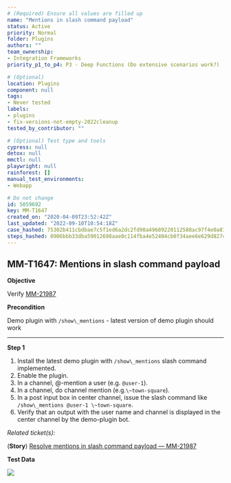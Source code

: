 ```yaml
---
# (Required) Ensure all values are filled up
name: "Mentions in slash command payload"
status: Active
priority: Normal
folder: Plugins
authors: ""
team_ownership: 
- Integration Frameworks
priority_p1_to_p4: P3 - Deep Functions (Do extensive scenarios work?)

# (Optional)
location: Plugins
component: null
tags: 
- Never tested
labels: 
- plugins
- fix-versions-not-empty-2022cleanup
tested_by_contributor: ""

# (Optional) Test type and tools
cypress: null
detox: null
mmctl: null
playwright: null
rainforest: []
manual_test_environments: 
- Webapp

# Do not change
id: 5059692
key: MM-T1647
created_on: "2020-04-09T23:52:42Z"
last_updated: "2022-09-10T10:54:18Z"
case_hashed: 75302b411cbdbae7c5f1ed6a2dc2fd90a49689220112588ac97f4e0a814d662252dd811523983cbcce5e1abcc73c41c3
steps_hashed: 0906bbb33dba59012698aae0c114fba4e52404cb0f34aee6e629d827c03ca3fc51b561c08dfa32029bc4cb2d05761ed5
---
```


<!-- (Auto-generated) Based on frontmatter's "key" and "name" -->

## MM-T1647: Mentions in slash command payload

**Objective**

Verify [MM-21987](https://mattermost.atlassian.net/browse/MM-21987)

**Precondition**

Demo plugin with `/show\_mentions` - latest version of demo plugin should work

---

**Step 1**

1. Install the latest demo plugin with `/show\_mentions` slash command implemented.
2. Enable the plugin.
3. In a channel, @-mention a user (e.g. `@user-1`).
4. In a channel, do channel mention (e.g.`\~town-square`).
5. In a post input box in center channel, issue the slash command like `/show\_mentions @user-1 \~town-square`.
6. Verify that an output with the user name and channel is displayed in the center channel by the demo-plugin bot.

_Related ticket(s):_

(**Story**) [Resolve mentions in slash command payload — MM-21987](https://mattermost.atlassian.net/browse/MM-21987)

**Test Data**

![](https://smartbear-tm4j-prod-us-west-2-attachment-rich-text.s3.us-west-2.amazonaws.com/embedded-f3277290f945470c4add5d21ef3dc7ca7b74388fc7152bfb6b99ae58c66a95a8-1586476357547-Screen+Shot+2020-04-09+at+4.52.26+PM.png)
